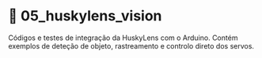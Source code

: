 # 📁 05_huskylens_vision

Códigos e testes de integração da HuskyLens com o Arduino. Contém exemplos de deteção de objeto, rastreamento e controlo direto dos servos.